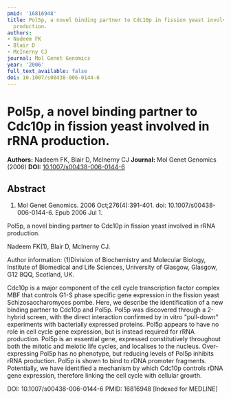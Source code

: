 ```yaml
---
pmid: '16816948'
title: Pol5p, a novel binding partner to Cdc10p in fission yeast involved in rRNA
  production.
authors:
- Nadeem FK
- Blair D
- McInerny CJ
journal: Mol Genet Genomics
year: '2006'
full_text_available: false
doi: 10.1007/s00438-006-0144-6
---
```


# Pol5p, a novel binding partner to Cdc10p in fission yeast involved in rRNA production.
**Authors:** Nadeem FK, Blair D, McInerny CJ
**Journal:** Mol Genet Genomics (2006)
**DOI:** [10.1007/s00438-006-0144-6](https://doi.org/10.1007/s00438-006-0144-6)

## Abstract

1. Mol Genet Genomics. 2006 Oct;276(4):391-401. doi: 10.1007/s00438-006-0144-6. 
Epub 2006 Jul 1.

Pol5p, a novel binding partner to Cdc10p in fission yeast involved in rRNA 
production.

Nadeem FK(1), Blair D, McInerny CJ.

Author information:
(1)Division of Biochemistry and Molecular Biology, Institute of Biomedical and 
Life Sciences, University of Glasgow, Glasgow, G12 8QQ, Scotland, UK.

Cdc10p is a major component of the cell cycle transcription factor complex MBF 
that controls G1-S phase specific gene expression in the fission yeast 
Schizosaccharomyces pombe. Here, we describe the identification of a new binding 
partner to Cdc10p and Pol5p. Pol5p was discovered through a 2-hybrid screen, 
with the direct interaction confirmed by in vitro "pull-down" experiments with 
bacterially expressed proteins. Pol5p appears to have no role in cell cycle gene 
expression, but is instead required for rRNA production. Pol5p is an essential 
gene, expressed constitutively throughout both the mitotic and meiotic life 
cycles, and localises to the nucleus. Over-expressing Pol5p has no phenotype, 
but reducing levels of Pol5p inhibits rRNA production. Pol5p is shown to bind to 
rDNA promoter fragments. Potentially, we have identified a mechanism by which 
Cdc10p controls rDNA gene expression, therefore linking the cell cycle with 
cellular growth.

DOI: 10.1007/s00438-006-0144-6
PMID: 16816948 [Indexed for MEDLINE]
